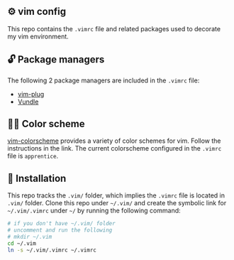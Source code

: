 ## ⚙️  vim config
This repo contains the `.vimrc` file and related packages used to decorate my
vim environment.

## 🔓 Package managers
The following 2 package managers are included in the `.vimrc` file:
  + [vim-plug](https://github.com/junegunn/vim-plug)
  + [Vundle](https://github.com/VundleVim/Vundle.vim)

## 🏳️‍🌈 Color scheme
[vim-colorscheme](https://github.com/flazz/vim-colorschemes) provides a variety
of color schemes for vim. Follow the instructions in the link. The current
colorscheme configured in the `.vimrc` file is `apprentice`.

## 🔨 Installation
This repo tracks the `.vim/` folder, which implies the `.vimrc` file is located
in `.vim/` folder. Clone this repo under `~/.vim/` and create the symbolic link for `~/.vim/.vimrc` under `~/` by
running the following command:
```bash
# if you don't have ~/.vim/ folder
# uncomment and run the following
# mkdir ~/.vim
cd ~/.vim
ln -s ~/.vim/.vimrc ~/.vimrc
```


